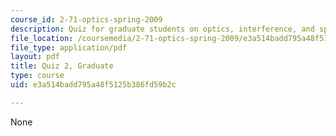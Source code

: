 ```yaml
---
course_id: 2-71-optics-spring-2009
description: Quiz for graduate students on optics, interference, and spatial filtering.
file_location: /coursemedia/2-71-optics-spring-2009/e3a514badd795a48f5125b386fd59b2c_MIT2_71S09_gquiz2.pdf
file_type: application/pdf
layout: pdf
title: Quiz 2, Graduate
type: course
uid: e3a514badd795a48f5125b386fd59b2c

---
```

None